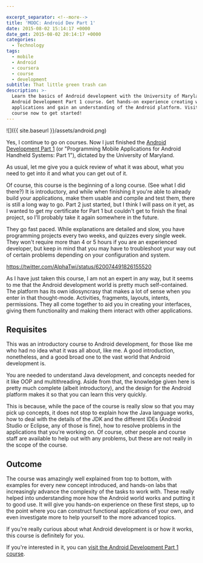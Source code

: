 ```yaml
---

excerpt_separator: <!--more-->
title: 'MOOC: Android Dev Part 1'
date: 2015-08-02 15:14:17 +0000
date_gmt: 2015-08-02 20:14:17 +0000
categories:
  - Technology
tags:
  - mobile
  - Android
  - coursera
  - course
  - development
subtitle: That little green trash can
description: >-
  Learn the basics of Android development with the University of Maryland's
  Android Development Part 1 course. Get hands-on experience creating working
  applications and gain an understanding of the Android platform. Visit the
  course now to get started!
---
```




![]({{ site.baseurl }}/assets/android.png)

Yes, I continue to go on courses. Now I just finished the [Android Development Part 1](https://www.coursera.org/course/androidpart1) (or "Programming Mobile Applications for Android Handheld Systems: Part 1"), dictated by the University of Maryland.

As usual, let me give you a quick review of what it was about, what you need to get into it and what you can get out of it.

<!--more-->

Of course, this course is the beginning of a long course. (See what I did there?) It is introductory, and while when finishing it you're able to already build your applications, make them usable and compile and test them, there is still a long way to go. Part 2 just started, but I think I will pass on it yet, as I wanted to get my certificate for Part 1 but couldn't get to finish the final project, so I'll probably take it again somewhere in the future.

They go fast paced. While explanations are detailed and slow, you have programming projects every two weeks, and quizzes every single week. They won't require more than 4 or 5 hours if you are an experienced developer, but keep in mind that you may have to troubleshoot your way out of certain problems depending on your configuration and system.

https://twitter.com/AlphaTwi/status/620074491826155520

As I have just taken this course, I am not an expert in any way, but it seems to me that the Android development world is pretty much self-contained. The platform has its own idiosyncrasy that makes a lot of sense when you enter in that thought-mode. Activities, fragments, layouts, intents, permissions. They all come together to aid you in creating your interfaces, giving them functionality and making them interact with other applications.

## Requisites

This was an introductory course to Android development, for those like me who had no idea what it was all about, like me. A good introduction, nonetheless, and a good broad one to the vast world that Android development is.

You are needed to understand Java development, and concepts needed for it like OOP and multithreading. Aside from that, the knowledge given here is pretty much complete (albeit introductory), and the design for the Android platform makes it so that you can learn this very quickly.

This is because, while the pace of the course is really slow so that you may pick up concepts, it does not stop to explain how the Java language works, how to deal with the details of the JDK and the different IDEs (Android Studio or Eclipse, any of those is fine), how to resolve problems in the applications that you're working on. Of course, other people and course staff are available to help out with any problems, but these are not really in the scope of the course.

## Outcome

The course was amazingly well explained from top to bottom, with examples for every new concept introduced, and hands-on labs that increasingly advance the complexity of the tasks to work with. These really helped into understanding more how the Android world works and putting it to good use. It will give you hands-on experience on these first steps, up to the point where you can construct functional applications of your own, and even investigate more to help yourself to the more advanced topics.

If you're really curious about what Android development is or how it works, this course is definitely for you.

If you're interested in it, you can [visit the Android Development Part 1 course](https://www.coursera.org/course/androidpart1).
